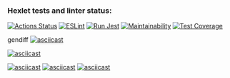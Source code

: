 ### Hexlet tests and linter status:
[![Actions Status](https://github.com/KalinOks/frontend-project-46/workflows/hexlet-check/badge.svg)](https://github.com/KalinOks/frontend-project-46/actions)
[![ESLint](https://github.com/KalinOks/frontend-project-46/actions/workflows/eslint.yml/badge.svg)](https://github.com/KalinOks/frontend-project-46/actions/workflows/eslint.yml)
[![Run Jest](https://github.com/KalinOks/frontend-project-46/actions/workflows/jest.yml/badge.svg)](https://github.com/KalinOks/frontend-project-46/actions/workflows/jest.yml)
[![Maintainability](https://api.codeclimate.com/v1/badges/be11e4375be61b842643/maintainability)](https://codeclimate.com/github/KalinOks/frontend-project-46/maintainability)
[![Test Coverage](https://api.codeclimate.com/v1/badges/be11e4375be61b842643/test_coverage)](https://codeclimate.com/github/KalinOks/frontend-project-46/test_coverage)

gendiff
[![asciicast](https://asciinema.org/a/YqGJ2rtXLqKfvHuAzztzAcFeE.svg)](https://asciinema.org/a/YqGJ2rtXLqKfvHuAzztzAcFeE)

[![asciicast](https://asciinema.org/a/yStBXDwoNa3vpvwgAmS6GQDhm.svg)](https://asciinema.org/a/yStBXDwoNa3vpvwgAmS6GQDhm)

[![asciicast](https://asciinema.org/a/u1lYzOJjTW6AuzlGmmigwJEBM.svg)](https://asciinema.org/a/u1lYzOJjTW6AuzlGmmigwJEBM)
[![asciicast](https://asciinema.org/a/5Qg296VOnBNQmDpHDTZetmAta.svg)](https://asciinema.org/a/5Qg296VOnBNQmDpHDTZetmAta)
[![asciicast](https://asciinema.org/a/NCMuomxLf21Esjl4SqiVzScAX.svg)](https://asciinema.org/a/NCMuomxLf21Esjl4SqiVzScAX)